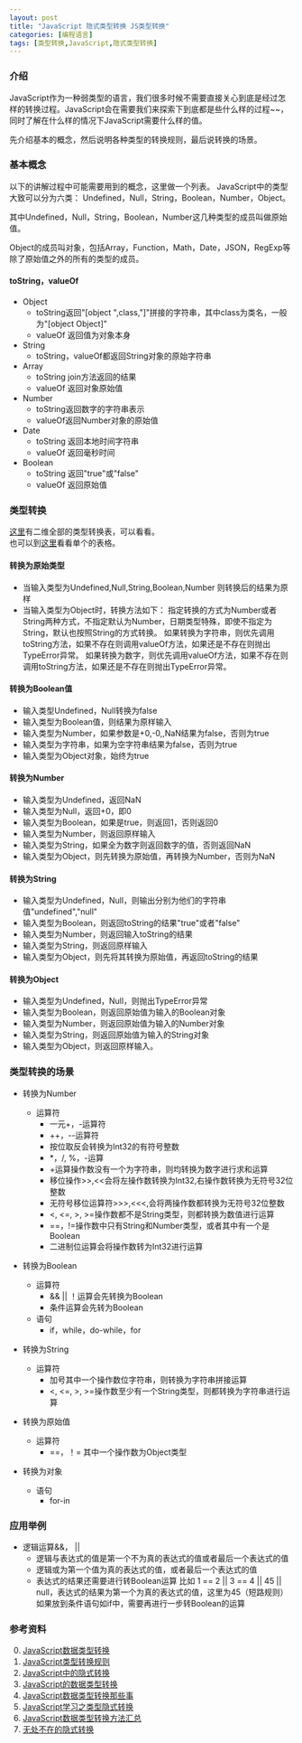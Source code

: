 ```yaml
---
layout: post
title: "JavaScript 隐式类型转换 JS类型转换"
categories: [编程语言]
tags: [类型转换,JavaScript,隐式类型转换]
---
```


### 介绍
JavaScript作为一种弱类型的语言，我们很多时候不需要直接关心到底是经过怎样的转换过程。JavaScript会在需要我们来探索下到底都是些什么样的过程~~，同时了解在什么样的情况下JavaScript需要什么样的值。

先介绍基本的概念，然后说明各种类型的转换规则，最后说转换的场景。

### 基本概念
以下的讲解过程中可能需要用到的概念，这里做一个列表。
JavaScript中的类型大致可以分为六类：
Undefined，Null，String，Boolean，Number，Object。

其中Undefined，Null，String，Boolean，Number这几种类型的成员叫做原始值。

Object的成员叫对象，包括Array，Function，Math，Date，JSON，RegExp等除了原始值之外的所有的类型的成员。

#### toString，valueOf
+ Object
    + toString返回"[object ",class,"]"拼接的字符串，其中class为类名，一般为"[object Object]"
    + valueOf 返回值为对象本身
+ String
    + toString，valueOf都返回String对象的原始字符串
+ Array
    + toString join方法返回的结果
    + valueOf 返回对象原始值
+ Number
    + toString返回数字的字符串表示
    + valueOf返回Number对象的原始值
+ Date
    + toString 返回本地时间字符串
    + valueOf 返回毫秒时间
+ Boolean
    + toString 返回"true"或"false"
    + valueOf 返回原始值


### 类型转换

[这里][3]有二维全部的类型转换表，可以看看。  
也可以到[这里][4]看看单个的表格。

#### 转换为原始类型
+ 当输入类型为Undefined,Null,String,Boolean,Number 则转换后的结果为原样
+ 当输入类型为Object时，转换方法如下：
    指定转换的方式为Number或者String两种方式，不指定默认为Number，日期类型特殊，即使不指定为String，默认也按照String的方式转换。
    如果转换为字符串，则优先调用toString方法，如果不存在则调用valueOf方法，如果还是不存在则抛出TypeError异常。
    如果转换为数字，则优先调用valueOf方法，如果不存在则调用toString方法，如果还是不存在则抛出TypeError异常。
    
#### 转换为Boolean值
+ 输入类型Undefined，Null转换为false
+ 输入类型为Boolean值，则结果为原样输入
+ 输入类型为Number，如果参数是+0,-0,,NaN结果为false，否则为true
+ 输入类型为字符串，如果为空字符串结果为false，否则为true
+ 输入类型为Object对象，始终为true

#### 转换为Number
+ 输入类型为Undefined，返回NaN
+ 输入类型为Null，返回+0，即0
+ 输入类型为Boolean，如果是true，则返回1，否则返回0
+ 输入类型为Number，则返回原样输入
+ 输入类型为String，如果全为数字则返回数字的值，否则返回NaN
+ 输入类型为Object，则先转换为原始值，再转换为Number，否则为NaN

#### 转换为String
+ 输入类型为Undefined，Null，则输出分别为他们的字符串值"undefined","null"
+ 输入类型为Boolean，则返回toString的结果"true"或者"false"
+ 输入类型为Number，则返回输入toString的结果
+ 输入类型为String，则返回原样输入
+ 输入类型为Object，则先将其转换为原始值，再返回toString的结果

#### 转换为Object
+ 输入类型为Undefined，Null，则抛出TypeError异常
+ 输入类型为Boolean，则返回原始值为输入的Boolean对象
+ 输入类型为Number，则返回原始值为输入的Number对象
+ 输入类型为String，则返回原始值为输入的String对象
+ 输入类型为Object，则返回原样输入。


### 类型转换的场景
+ 转换为Number
    + 运算符
        + 一元+，-运算符
        + ++，--运算符
        + 按位取反会转换为Int32的有符号整数
        + *，/, %，-运算
        + +运算操作数没有一个为字符串，则均转换为数字进行求和运算
        + 移位操作>>,<<会将左操作数转换为Int32,右操作数转换为无符号32位整数
        +  无符号移位运算符>>>,<<<,会将两操作数都转换为无符号32位整数
        +  <, <=, >, >=操作数都不是String类型，则都转换为数值进行运算
        +  ==，!=操作数中只有String和Number类型，或者其中有一个是Boolean
        +  二进制位运算会将操作数转为Int32进行运算

+ 转换为Boolean
    + 运算符
        + && || ！运算会先转换为Boolean
        + 条件运算会先转为Boolean
    + 语句
        + if，while，do-while，for


+ 转换为String
    + 运算符
        + 加号其中一个操作数位字符串，则转换为字符串拼接运算
        + <, <=, >, >=操作数至少有一个String类型，则都转换为字符串进行运算

+ 转换为原始值
    + 运算符
        + ==，！= 其中一个操作数为Object类型
        
+ 转换为对象
    + 语句
        + for-in

### 应用举例
+ 逻辑运算&&， ||
    + 逻辑与表达式的值是第一个不为真的表达式的值或者最后一个表达式的值
    + 逻辑或为第一个值为真的表达式的值，或者最后一个表达式的值
    + 表达式的结果还需要进行转Boolean运算
    比如 1 == 2 || 3 == 4 || 45 || null，表达式的结果为第一个为真的表达式的值，这里为45（短路规则）
    如果放到条件语句如if中，需要再进行一步转Boolean的运算

    

### 参考资料
0. [JavaScript数据类型转换][0]
1. [JavaScript类型转换规则][1]
2. [JavaScript中的隐式转换][2]
3. [JavaScript的数据类型转换][3]
4. [JavaScript数据类型转换那些事][4]
5. [JavaScript学习之类型隐式转换][5]
6. [JavaScript数据类型转换方法汇总][6]
7. [无处不在的隐式转换][7]

[0]: http://javascript.ruanyifeng.com/grammar/conversion.html#toc5 "JavaScript数据类型转换"
[1]: http://www.cnblogs.com/mizzle/archive/2011/08/12/2135885.html "JavaScript类型转换规则"
[2]: http://www.cnblogs.com/snandy/archive/2011/03/18/1987940.html "JavaScript中的隐式转换" 
[3]: http://blog.csdn.net/yangqicong/article/details/6865513 "JavaScript的数据类型转换"
[4]: http://www.cnblogs.com/2050/archive/2012/08/17/2644189.html "JavaScript数据类型转换那些事"
[5]: http://blog.csdn.net/zzzkk2009/article/details/44600229 "JavaScript学习之类型隐式转换"
[6]: http://www.nowamagic.net/librarys/veda/detail/262 "JavaScript数据类型转换方法汇总"
[7]: http://snandy.iteye.com/blog/718621 "无处不在的隐式转换"